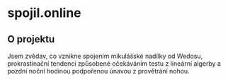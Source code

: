 # spojil.online
## O projektu
Jsem zvědav, co vznikne spojením mikulášské nadílky od Wedosu, prokrastinační tendencí způsobené očekáváním testu z lineární algerby a pozdní noční hodinou podpořenou únavou z provětrání nohou.